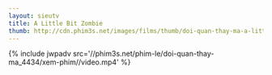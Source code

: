 ```yaml
---
layout: sieutv
title: A Little Bit Zombie
thumb: http://cdn.phim3s.net/images/films/thumb/doi-quan-thay-ma-a-little-bit-zombie-2012.jpg
---
```

{% include jwpadv src='//phim3s.net/phim-le/doi-quan-thay-ma_4434/xem-phim//video.mp4' %}